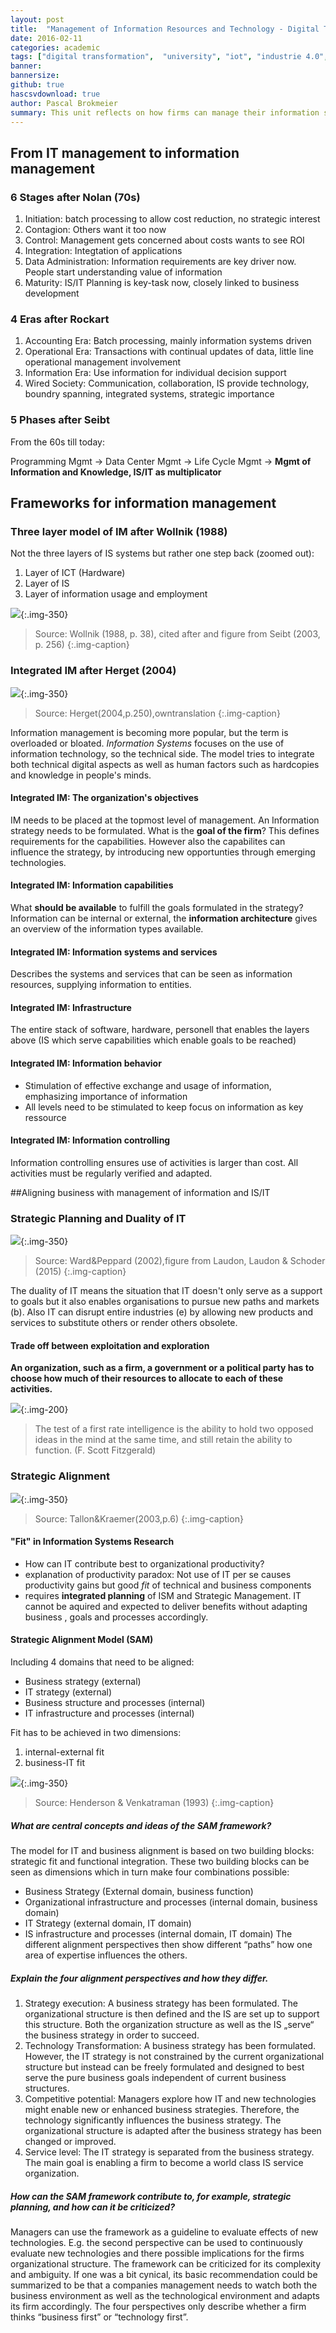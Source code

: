 ```yaml
---
layout: post
title:  "Management of Information Resources and Technology - Digital Transformation Chapter 3 @ UzK"
date: 2016-02-11
categories: academic
tags: ["digital transformation",  "university", "iot", "industrie 4.0", "digitalisation"]
banner: 
bannersize:
github: true
hascsvdownload: true
author: Pascal Brokmeier
summary: This unit reflects on how firms can manage their information systems and resources in a manner than supports the strategic goals. Several frameworks are introduced that try to support the alignment between business goals and technical operations which try to support said goals. 
---
```


##  From IT management to information management
### 6 Stages after Nolan (70s)

1. Initiation: batch processing to allow cost reduction, no strategic interest
2. Contagion: Others want it too now
3. Control: Management gets concerned about costs wants to see ROI
4. Integration: Integtation of applications
5. Data Administration: Information requirements are key driver now. People start understanding value of information
6. Maturity: IS/IT Planning is key-task now, closely linked to business development

### 4 Eras after Rockart

1. Accounting Era: Batch processing, mainly information systems driven
2. Operational Era: Transactions with continual updates of data, little line operational management involvement
3. Information Era: Use information for individual decision support
4. Wired Society: Communication, collaboration, IS provide technology, boundry spanning, integrated systems, strategic importance

### 5 Phases after Seibt

From the 60s till today: 

Programming Mgmt -> Data Center Mgmt -> Life Cycle Mgmt -> **Mgmt of Information and Knowledge, IS/IT as multiplicator**

## Frameworks for information management

### Three layer model of IM after Wollnik (1988)

Not the three layers of IS systems but rather one step back (zoomed out):

1. Layer of ICT (Hardware)
2. Layer of IS
3. Layer of information usage and employment

![](/images/2016-02-10-digital-transformation-chapter-3-summary/1.png){:.img-350}

>Source: Wollnik (1988, p. 38), cited after and figure from Seibt (2003, p. 256)
{:.img-caption}


### Integrated IM after Herget (2004)

![](/images/2016-02-10-digital-transformation-chapter-3-summary/2.png){:.img-350}

>Source: Herget(2004,p.250),owntranslation
{:.img-caption}

Information management is becoming more popular, but the term is overloaded or bloated. *Information Systems* focuses on the use of information technology, so the technical side. The model tries to integrate both technical digital aspects as well as human factors such as hardcopies and knowledge in people's minds.

#### Integrated IM: The organization's objectives

IM needs to be placed at the topmost level of management. An Information strategy needs to be formulated. What is the **goal of the firm**? This defines requirements for the capabilities. However also the capabilites can influence the strategy, by introducing new opportunties through emerging technologies.

#### Integrated IM: Information capabilities

What **should be available** to fulfill the goals formulated in the strategy? Information can be internal or external, the **information architecture** gives an overview of the information types available.

#### Integrated IM: Information systems and services

Describes the systems and services that can be seen as information resources, supplying information to entities.

#### Integrated IM: Infrastructure

The entire stack of software, hardware, personell that enables the layers above (IS which serve capabilities which enable goals to be reached)

#### Integrated IM: Information behavior

* Stimulation of effective exchange and usage of information, emphasizing importance of information
* All levels need to be stimulated to keep focus on information as key ressource

#### Integrated IM: Information controlling

Information controlling ensures use of activities is larger than cost. All activities must be regularly verified and adapted.

##Aligning business with management of information and IS/IT

### Strategic Planning and Duality of IT
![](/images/2016-02-10-digital-transformation-chapter-3-summary/3.png){:.img-350}

>Source: Ward&Peppard (2002),figure from Laudon, Laudon & Schoder (2015)
{:.img-caption}

The duality of IT means the situation that IT doesn't only serve as a support to goals but it also enables organisations to pursue new paths and markets (b). Also IT can disrupt entire industries (e) by allowing new products and services to substitute others or render others obsolete.

#### Trade off between exploitation and exploration

**An organization, such as a firm, a government or a political party has to choose how much of their resources to allocate to each of these activities.**

![](/images/2016-02-10-digital-transformation-chapter-3-summary/4.png){:.img-200}

>The test of a first rate intelligence is the ability to hold two opposed ideas in the mind at the same time, and still retain the ability to function. (F. Scott Fitzgerald)


### Strategic Alignment

![](/images/2016-02-10-digital-transformation-chapter-3-summary/5.png){:.img-350}

>Source: Tallon&Kraemer(2003,p.6)
{:.img-caption}


#### "Fit" in Information Systems Research

* How can IT contribute best to organizational productivity?
* explanation of productivity paradox: Not use of IT per se causes productivity gains but good *fit* of technical and business components
* requires **integrated planning** of ISM and Strategic Management. IT cannot be aquired and expected to deliver benefits without adapting business , goals and processes accordingly.

#### Strategic Alignment Model (SAM)

Including 4 domains that need to be aligned:

* Business strategy (external)
* IT strategy (external)
* Business structure and processes (internal)
* IT infrastructure and processes (internal)

Fit has to be achieved in two dimensions:

1. internal-external fit
2. business-IT fit

![](/images/2016-02-10-digital-transformation-chapter-3-summary/6.png){:.img-350}

>Source: Henderson & Venkatraman (1993)
{:.img-caption}


##### What are central concepts and ideas of the SAM framework?

The model for IT and business alignment is based on two building blocks: strategic fit and functional integration. These two building blocks can be seen as dimensions which in turn make four combinations possible:

- Business Strategy (External domain, business function)
- Organizational infrastructure and processes (internal domain, business domain)
- IT Strategy (external domain, IT domain)
- IS infrastructure and processes (internal domain, IT domain)
The different alignment perspectives then show different “paths” how one area of expertise influences the others.


##### Explain the four alignment perspectives and how they differ.

1. Strategy execution: A business strategy has been formulated. The organizational structure is then defined and the IS are set up to support this structure. Both the organization structure as well as the IS „serve“ the business strategy in order to succeed.
2. Technology Transformation: A business strategy has been formulated. However, the IT strategy is not constrained by the current organizational structure but instead can be freely formulated and designed to best serve the pure business goals independent of current business structures.
3. Competitive potential: Managers explore how IT and new technologies might enable new or enhanced business strategies. Therefore, the technology significantly influences the business strategy. The organizational structure is adapted after the business strategy has been changed or improved.
4. Service level: The IT strategy is separated from the business strategy. The main goal is enabling a firm to become a world class IS service organization.

##### How can the SAM framework contribute to, for example, strategic planning, and how can it be criticized?

Managers can use the framework as a guideline to evaluate effects of new technologies. E.g. the second perspective can be used to continuously evaluate new technologies and there possible implications for the firms organizational structure.
The framework can be criticized for its complexity and ambiguity. If one was a bit cynical, its basic recommendation could be summarized to be that a companies management needs to watch both the business environment as well as the technological environment and adapts its firm accordingly. The four perspectives only describe whether a firm thinks “business first” or “technology first”.
